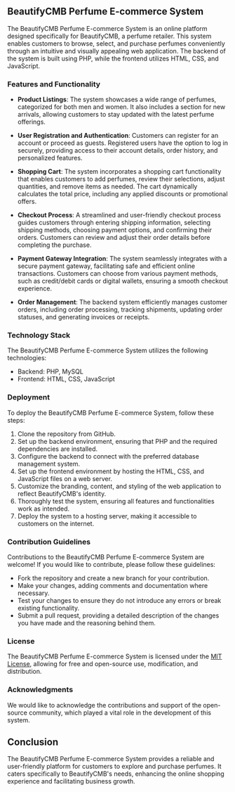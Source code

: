 ## BeautifyCMB Perfume E-commerce System

The BeautifyCMB Perfume E-commerce System is an online platform designed specifically for BeautifyCMB, a perfume retailer. This system enables customers to browse, select, and purchase perfumes conveniently through an intuitive and visually appealing web application. The backend of the system is built using PHP, while the frontend utilizes HTML, CSS, and JavaScript.

### Features and Functionality

- **Product Listings**: The system showcases a wide range of perfumes, categorized for both men and women. It also includes a section for new arrivals, allowing customers to stay updated with the latest perfume offerings.

- **User Registration and Authentication**: Customers can register for an account or proceed as guests. Registered users have the option to log in securely, providing access to their account details, order history, and personalized features.

- **Shopping Cart**: The system incorporates a shopping cart functionality that enables customers to add perfumes, review their selections, adjust quantities, and remove items as needed. The cart dynamically calculates the total price, including any applied discounts or promotional offers.

- **Checkout Process**: A streamlined and user-friendly checkout process guides customers through entering shipping information, selecting shipping methods, choosing payment options, and confirming their orders. Customers can review and adjust their order details before completing the purchase.

- **Payment Gateway Integration**: The system seamlessly integrates with a secure payment gateway, facilitating safe and efficient online transactions. Customers can choose from various payment methods, such as credit/debit cards or digital wallets, ensuring a smooth checkout experience.

- **Order Management**: The backend system efficiently manages customer orders, including order processing, tracking shipments, updating order statuses, and generating invoices or receipts.

### Technology Stack

The BeautifyCMB Perfume E-commerce System utilizes the following technologies:

- Backend: PHP, MySQL
- Frontend: HTML, CSS, JavaScript

### Deployment

To deploy the BeautifyCMB Perfume E-commerce System, follow these steps:

1. Clone the repository from GitHub.
2. Set up the backend environment, ensuring that PHP and the required dependencies are installed.
3. Configure the backend to connect with the preferred database management system.
4. Set up the frontend environment by hosting the HTML, CSS, and JavaScript files on a web server.
5. Customize the branding, content, and styling of the web application to reflect BeautifyCMB's identity.
6. Thoroughly test the system, ensuring all features and functionalities work as intended.
7. Deploy the system to a hosting server, making it accessible to customers on the internet.

### Contribution Guidelines

Contributions to the BeautifyCMB Perfume E-commerce System are welcome! If you would like to contribute, please follow these guidelines:

- Fork the repository and create a new branch for your contribution.
- Make your changes, adding comments and documentation where necessary.
- Test your changes to ensure they do not introduce any errors or break existing functionality.
- Submit a pull request, providing a detailed description of the changes you have made and the reasoning behind them.

### License

The BeautifyCMB Perfume E-commerce System is licensed under the [MIT License](https://opensource.org/licenses/MIT), allowing for free and open-source use, modification, and distribution.

### Acknowledgments

We would like to acknowledge the contributions and support of the open-source community, which played a vital role in the development of this system.

## Conclusion

The BeautifyCMB Perfume E-commerce System provides a reliable and user-friendly platform for customers to explore and purchase perfumes. It caters specifically to BeautifyCMB's needs, enhancing the online shopping experience and facilitating business growth.